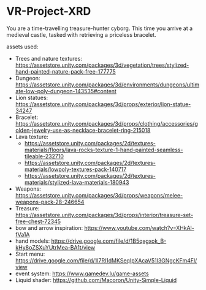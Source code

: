 # VR-Project-XRD

You are a time-travelling treasure-hunter cyborg. This time you arrive at a medieval castle, tasked with retrieving a priceless bracelet.

assets used: <br/>
* Trees and nature textures: https://assetstore.unity.com/packages/3d/vegetation/trees/stylized-hand-painted-nature-pack-free-177775 <br/>
* Dungeon: https://assetstore.unity.com/packages/3d/environments/dungeons/ultimate-low-poly-dungeon-143535#content <br/>
* Lion statues: https://assetstore.unity.com/packages/3d/props/exterior/lion-statue-34247 <br/>
* Bracelet: https://assetstore.unity.com/packages/3d/props/clothing/accessories/golden-jewelry-use-as-necklace-bracelet-ring-215018 <br/>
* Lava texture:
  * https://assetstore.unity.com/packages/2d/textures-materials/floors/lava-rocks-texture-1-hand-painted-seamless-tileable-232710 <br/>
  * https://assetstore.unity.com/packages/2d/textures-materials/lowpoly-textures-pack-140717 <br/>
  * https://assetstore.unity.com/packages/2d/textures-materials/stylized-lava-materials-180943 <br/>
* Weapons: https://assetstore.unity.com/packages/3d/props/weapons/melee-weapons-pack-28-246654 <br/>
* Treasure: https://assetstore.unity.com/packages/3d/props/interior/treasure-set-free-chest-72345 <br/>
* bow and arrow inspiration: https://www.youtube.com/watch?v=XHkAl-fVa1A <br/>
* hand models: https://drive.google.com/file/d/1B5qxgxok_B-kHy8oZSXuYUtrMea-BA1t/view <br/>
* Start menu: https://drive.google.com/file/d/1I7Rl1dMKSeqIpXAcaV51l3GNgcKFm4Fl/view <br/>
* event system: https://www.gamedev.lu/game-assets <br/>
* Liquid shader: https://github.com/Macoron/Unity-Simple-Liquid <br/>

